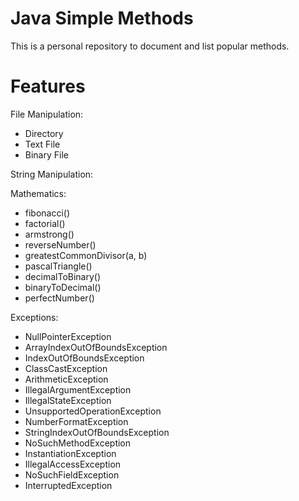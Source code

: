 # Java Simple Methods

This is a personal repository to document and list popular methods.

# Features

File Manipulation:
- Directory
- Text File
- Binary File

String Manipulation:


Mathematics:
- fibonacci()
- factorial()
- armstrong()
- reverseNumber()
- greatestCommonDivisor(a, b)
- pascalTriangle()
- decimalToBinary()
- binaryToDecimal()
- perfectNumber()

Exceptions:
- NullPointerException
- ArrayIndexOutOfBoundsException
- IndexOutOfBoundsException
- ClassCastException
- ArithmeticException
- IllegalArgumentException
- IllegalStateException
- UnsupportedOperationException
- NumberFormatException
- StringIndexOutOfBoundsException
- NoSuchMethodException
- InstantiationException
- IllegalAccessException
- NoSuchFieldException
- InterruptedException
